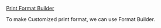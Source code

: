 [Print Format Builder](https://docs.erpnext.com/docs/user/manual/en/setting-up/print/print-format-builder)

To make Customized print format, we can use Format Builder.
